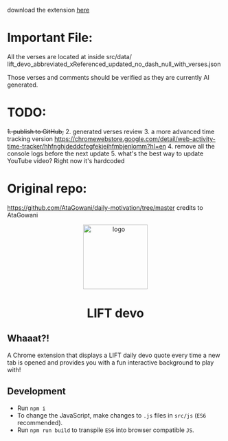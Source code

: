 download the extension [here](https://chromewebstore.google.com/detail/lift-church-daily-devo/dhhjdhoofkdjcjhjeghbabaknfpdaabe?authuser=0&hl=en-US)

# Important File:

All the verses are located at inside src/data/ lift_devo_abbreviated_xReferenced_updated_no_dash_null_with_verses.json

Those verses and comments should be verified as they are currently AI generated. 

# TODO:
~~1. publish to GitHub,~~
2. generated verses review
3. a more advanced time tracking version
https://chromewebstore.google.com/detail/web-activity-time-tracker/hhfnghjdeddcfegfekjeihfmbjenlomm?hl=en
4. remove all the console logs before the next update
5. what's the best way to update YouTube video? Right now it's hardcoded


# Original repo:
https://github.com/AtaGowani/daily-motivation/tree/master
credits to AtaGowani

<p align="center"><img src="https://lh3.googleusercontent.com/p/AF1QipNtt-CqR7j8uhiRBNry64L1F_mgNaPkTzb-413L=s1360-w1360-h1020" alt="logo" height="150px"></p>
<h1 align="center">LIFT devo</h1>

## Whaaat?!

A Chrome extension that displays a LIFT daily devo quote every time a new tab is opened and provides you with a fun interactive background to play with!

## Development

* Run `npm i`
* To change the JavaScript, make changes to `.js` files in `src/js` (`ES6` recommended). 
* Run `npm run build` to transpile `ES6` into browser compatible `JS`.
